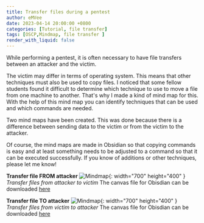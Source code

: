 ```yaml
---
title: Transfer files during a pentest
author: eMVee
date: 2023-04-14 20:00:00 +0800
categories: [Tutorial, file transfer]
tags: [OSCP,Mindmap, file transfer ]
render_with_liquid: false
---
```


While performing a pentest, it is often necessary to have file transfers between an attacker and the victim.

The victim may differ in terms of operating system. This means that other techniques must also be used to copy files. I noticed that some fellow students found it difficult to determine which technique to use to move a file from one machine to another. That's why I made a kind of mind map for this. With the help of this mind map you can identify techniques that can be used and which commands are needed.

Two mind maps have been created. This was done because there is a difference between sending data to the victim or from the victim to the attacker.

Of course, the mind maps are made in Obsidian so that copying commands is easy and at least something needs to be adjusted to a command so that it can be executed successfully. If you know of additions or other techniques, please let me know!

**Transfer file FROM attacker**
![Mindmap](https://github.com/eMVee-NL/MindMap/raw/main/image/Mindmap%20transfer%20files%20to%20VICTIM.png){: width="700" height="400" }
_Transfer files from attacker to victim_
The canvas file for Obisdian can be downloaded [here](https://raw.githubusercontent.com/eMVee-NL/MindMap/main/File-Transfer/Mindmap%20transfer%20files%20to%20VICTIM.canvas)


**Transfer file TO attacker**
![Mindmap](https://github.com/eMVee-NL/MindMap/raw/main/image/Mindmap%20transfer%20files%20to%20ATTACKER.png){: width="700" height="400" }
_Transfer files from victim to attacker_
The canvas file for Obisdian can be downloaded [here](https://raw.githubusercontent.com/eMVee-NL/MindMap/main/File-Transfer/Mindmap%20transfer%20files%20to%20ATTACKER.canvas)